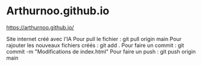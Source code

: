 # Arthurnoo.github.io
https://arthurnoo.github.io/

Site internet créé avec l'IA
Pour pull le fichier : git pull origin main
Pour rajouter les nouveaux fichiers créés : git add .
Pour faire un commit : git commit -m "Modifications de index.html"
Pour faire un push : git push origin main
